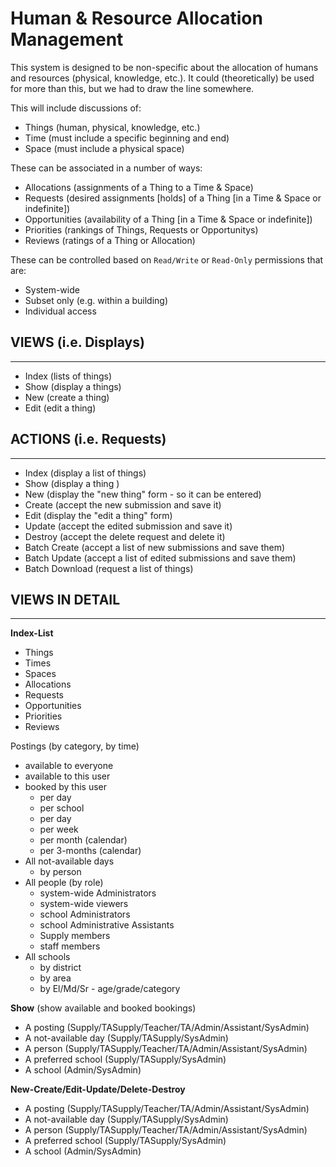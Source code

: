 # Human & Resource Allocation Management

This system is designed to be non-specific about the allocation of humans and resources (physical, knowledge, etc.).  It could (theoretically) be used for more than this, but we had to draw the line somewhere.

This will include discussions of:

* Things (human, physical, knowledge, etc.)
* Time (must include a specific beginning and end)
* Space (must include a physical space)

These can be associated in a number of ways:

* Allocations (assignments of a Thing to a Time & Space)
* Requests (desired assignments [holds] of a Thing [in a Time & Space or indefinite])
* Opportunities (availability of a Thing [in a Time & Space or indefinite])
* Priorities (rankings of Things, Requests or Opportunitys)
* Reviews (ratings of a Thing or Allocation)

These can be controlled based on `Read/Write` or `Read-Only` permissions that are:

* System-wide
* Subset only (e.g. within a building)
* Individual access


## VIEWS (i.e. Displays)
----
* Index (lists of things)
* Show (display a things)
* New (create a thing)
* Edit (edit a thing)


## ACTIONS (i.e. Requests)
----
* Index (display a list of things)
* Show (display a thing )
* New (display the "new thing" form - so it can be entered)
* Create (accept the new submission and save it)
* Edit (display the "edit a thing" form)
* Update (accept the edited submission and save it)
* Destroy (accept the delete request and delete it)
* Batch Create (accept a list of new submissions and save them)
* Batch Update (accept a list of edited submissions and save them)
* Batch Download (request a list of things)


## VIEWS IN DETAIL
----
__Index-List__

* Things
* Times
* Spaces
* Allocations
* Requests
* Opportunities
* Priorities
* Reviews


Postings (by category, by time)
  * available to everyone
  * available to this user
  * booked by this user
    * per day
    * per school
    * per day
    * per week
    * per month (calendar)
    * per 3-months (calendar)
* All not-available days
  * by person
* All people (by role)
  * system-wide Administrators
  * system-wide viewers
  * school Administrators
  * school Administrative Assistants
  * Supply members
  * staff members
* All schools
  * by district
  * by area
  * by El/Md/Sr - age/grade/category
  
__Show__ (show available and booked bookings)

* A posting (Supply/TASupply/Teacher/TA/Admin/Assistant/SysAdmin)
* A not-available day (Supply/TASupply/SysAdmin)
* A person (Supply/TASupply/Teacher/TA/Admin/Assistant/SysAdmin)
* A preferred school (Supply/TASupply/SysAdmin)
* A school (Admin/SysAdmin)  
  
__New-Create/Edit-Update/Delete-Destroy__

* A posting (Supply/TASupply/Teacher/TA/Admin/Assistant/SysAdmin)
* A not-available day (Supply/TASupply/SysAdmin)
* A person (Supply/TASupply/Teacher/TA/Admin/Assistant/SysAdmin)
* A preferred school (Supply/TASupply/SysAdmin)
* A school (Admin/SysAdmin)

